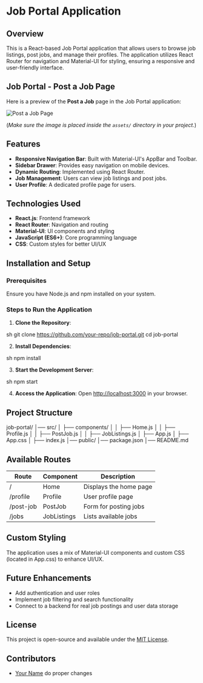 # Job Portal Application

## Overview
This is a React-based Job Portal application that allows users to browse job listings, post jobs, and manage their profiles. The application utilizes React Router for navigation and Material-UI for styling, ensuring a responsive and user-friendly interface.
## Job Portal - Post a Job Page



Here is a preview of the **Post a Job** page in the Job Portal application:

![Post a Job Page](assets/post-job-screenshot.png)

(*Make sure the image is placed inside the `assets/` directory in your project.*)


## Features
- **Responsive Navigation Bar**: Built with Material-UI's AppBar and Toolbar.
- **Sidebar Drawer**: Provides easy navigation on mobile devices.
- **Dynamic Routing**: Implemented using React Router.
- **Job Management**: Users can view job listings and post jobs.
- **User Profile**: A dedicated profile page for users.

## Technologies Used
- **React.js**: Frontend framework
- **React Router**: Navigation and routing
- **Material-UI**: UI components and styling
- **JavaScript (ES6+)**: Core programming language
- **CSS**: Custom styles for better UI/UX

## Installation and Setup

### Prerequisites
Ensure you have Node.js and npm installed on your system.

### Steps to Run the Application
1. **Clone the Repository**:
   
sh
   git clone https://github.com/your-repo/job-portal.git
   cd job-portal

2. **Install Dependencies**:
   
sh
   npm install

3. **Start the Development Server**:
   
sh
   npm start

4. **Access the Application**:
   Open [http://localhost:3000](http://localhost:3000) in your browser.

## Project Structure
job-portal/
│── src/
│   ├── components/
│   │   ├── Home.js
│   │   ├── Profile.js
│   │   ├── PostJob.js
│   │   ├── JobListings.js
│   ├── App.js
│   ├── App.css
│   ├── index.js
│── public/
│── package.json
│── README.md


## Available Routes
| Route          | Component    | Description |
|---------------|-------------|-------------|
| /           | Home        | Displays the home page |
| /profile    | Profile     | User profile page |
| /post-job   | PostJob     | Form for posting jobs |
| /jobs       | JobListings | Lists available jobs |

## Custom Styling
The application uses a mix of Material-UI components and custom CSS (located in App.css) to enhance UI/UX.

## Future Enhancements
- Add authentication and user roles
- Implement job filtering and search functionality
- Connect to a backend for real job postings and user data storage

## License
This project is open-source and available under the [MIT License](LICENSE).

## Contributors
- [Your Name](https://github.com/your-github-profile)  do proper changes
